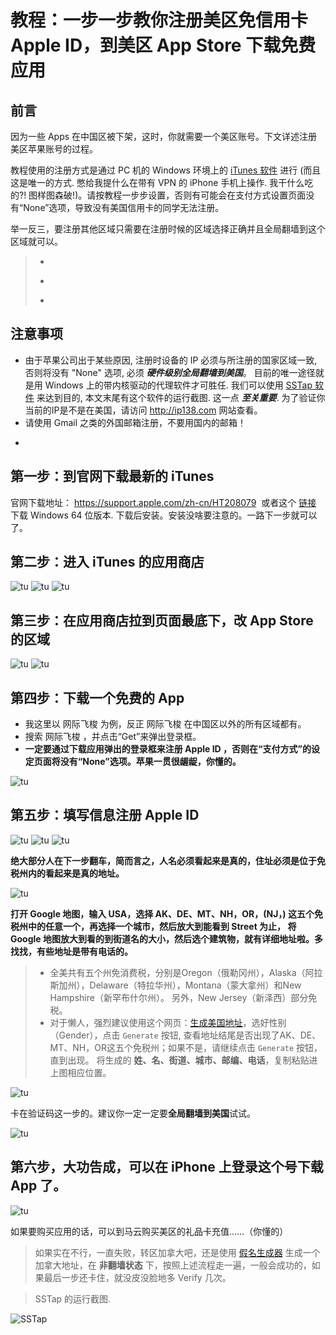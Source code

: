 # 教程：一步一步教你注册美区免信用卡 Apple ID，到美区 App Store 下载免费应用

## 前言

因为一些 Apps 在中国区被下架，这时，你就需要一个美区账号。下文详述注册美区苹果账号的过程。

教程使用的注册方式是通过 PC 机的 Windows 环境上的 [iTunes 软件](https://drive.google.com/file/d/1ZY3YR9ssWptXHuYCP8W-TSVhTAlW2_pa/view?usp=sharing) 进行 (而且这是唯一的方式. 憋给我提什么在带有 VPN 的 iPhone 手机上操作. 我干什么吃的?! 图样图森破!)。请按教程一步步设置，否则有可能会在支付方式设置页面没有“None”选项，导致没有美国信用卡的同学无法注册。

举一反三，要注册其他区域只需要在注册时候的区域选择正确并且全局翻墙到这个区域就可以。

> * ~~~这个 YouTube [视频](https://www.youtube.com/watch?v=EXUbgANMgNE) 讲述的是直接在 iPhone 上创建 Apple ID. 大家可以学习参考. [这里](https://www.vpnask.com/fanqiang/how-to-get-america-apple-id/) 是这个视频的文字版.~~~
> * ~~~这个 [教程](http://bbs.feng.com/read-htm-tid-11383798.html) 差不多是上述视频的文字版, 值得仔细阅读.~~~
> * ~~~这个 [苹果官方教程](https://support.apple.com/zh-cn/HT204034) 仅供参考.~~~

## 注意事项

* 由于苹果公司出于某些原因, 注册时设备的 IP 必须与所注册的国家区域一致, 否则将没有 "None" 选项, 必须 ***硬件级别全局翻墙到美国***。 目前的唯一途径就是用 Windows 上的带内核驱动的代理软件才可胜任. 我们可以使用 [SSTap 软件](https://www.sockscap64.com/en/sstap-enjoy-gaming-enjoy-sstap/) 来达到目的, 本文末尾有这个软件的运行截图. 这一点 ***至关重要***. 为了验证你当前的IP是不是在美国，请访问 http://ip138.com 网站查看。
* 请使用 Gmail 之类的外国邮箱注册，不要用国内的邮箱！
* ~~~如果你确实翻不了墙，你可以百度“网际飞梭”找到我的QQ，我可以给你个临时SS线路二维码。如果你还不明所以，请关闭这个网页。掰掰。~~~

## 第一步：到官网下载最新的 iTunes

官网下载地址： https://support.apple.com/zh-cn/HT208079  或者这个 [链接](https://drive.google.com/file/d/1ZY3YR9ssWptXHuYCP8W-TSVhTAlW2_pa/view?usp=sharing) 下载 Windows 64 位版本. 
下载后安装。安装没啥要注意的。一路下一步就可以了。


## 第二步：进入 iTunes 的应用商店

![tu](https://raw.githubusercontent.com/OneSecure/ShadowAgentNotes/master/AppleID/20170729200129.png)
![tu](https://raw.githubusercontent.com/OneSecure/ShadowAgentNotes/master/AppleID/20170729200255.png)
![tu](https://raw.githubusercontent.com/OneSecure/ShadowAgentNotes/master/AppleID/20170729200342.png)

## 第三步：在应用商店拉到页面最底下，改 App Store 的区域

![tu](https://raw.githubusercontent.com/OneSecure/ShadowAgentNotes/master/AppleID/20170729200458.png)
![tu](https://raw.githubusercontent.com/OneSecure/ShadowAgentNotes/master/AppleID/20170729200526.png)


## 第四步：下载一个免费的 App

* 我这里以 网际飞梭 为例，反正 网际飞梭 在中国区以外的所有区域都有。
* 搜索 网际飞梭 ，并点击“Get”来弹出登录框。
* **一定要通过下载应用弹出的登录框来注册 Apple ID ，否则在“支付方式”的设定页面将没有“None”选项。苹果一贯很龌龊，你懂的。**

![tu](https://raw.githubusercontent.com/OneSecure/ShadowAgentNotes/master/AppleID/20170729200654.png)

## 第五步：填写信息注册 Apple ID

![tu](https://raw.githubusercontent.com/OneSecure/ShadowAgentNotes/master/AppleID/20170729200911.png)
![tu](https://raw.githubusercontent.com/OneSecure/ShadowAgentNotes/master/AppleID/20170729201332.png)
![tu](https://raw.githubusercontent.com/OneSecure/ShadowAgentNotes/master/AppleID/20170729201428.png)

**绝大部分人在下一步翻车，简而言之，人名必须看起来是真的，住址必须是位于免税州内的看起来是真的地址。**

![tu](https://raw.githubusercontent.com/OneSecure/ShadowAgentNotes/master/AppleID/20170729202004.png)

**打开 Google 地图，输入 USA，选择 AK、DE、MT、NH，OR，(NJ，) 这五个免税州中的任意一个，再选择一个城市，然后放大到能看到 Street 为止，
将 Google 地图放大到看的到街道名的大小，然后选个建筑物，就有详细地址啦。多找找，有些地址是带有电话的。**

> * 全美共有五个州免消费税，分别是Oregon（俄勒冈州），Alaska（阿拉斯加州），Delaware（特拉华州），Montana（蒙大拿州）和New Hampshire（新罕布什尔州）。 另外，New Jersey（新泽西）部分免税。
> * 对于懒人，强烈建议使用这个网页：[生成美国地址](http://www.fakenamegenerator.com/)，选好性别（Gender），点击 `Generate` 按钮, 查看地址结尾是否出现了AK、DE、MT、NH，OR这五个免税州；如果不是，请继续点击 `Generate` 按钮，直到出现。 将生成的 **姓、名、街道、城市、邮编、电话**，复制粘贴进上图相应位置。

![tu](https://raw.githubusercontent.com/OneSecure/ShadowAgentNotes/master/AppleID/20170729202043.png)

卡在验证码这一步的。建议你一定一定要**全局翻墙到美国**试试。

![tu](https://raw.githubusercontent.com/OneSecure/ShadowAgentNotes/master/AppleID/20170729202156.png)

## 第六步，大功告成，可以在 iPhone 上登录这个号下载 App 了。

![tu](https://raw.githubusercontent.com/OneSecure/ShadowAgentNotes/master/AppleID/20170729202256.png)

如果要购买应用的话，可以到马云购买美区的礼品卡充值……（你懂的）

> 如果实在不行，一直失败，转区加拿大吧，还是使用 [假名生成器](http://www.fakenamegenerator.com/) 生成一个加拿大地址，在 **非翻墙状态** 下，按照上述流程走一遍，一般会成功的，如果最后一步还卡住，就没皮没脸地多 Verify 几次。

> SSTap 的运行截图.

![SSTap](https://www.sockscap64.com/wp-content/uploads/2017/05/EN.png)



